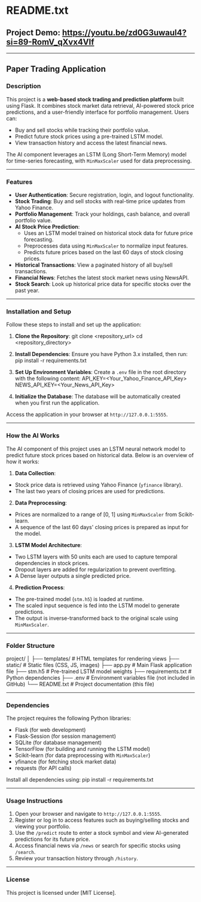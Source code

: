 # README.txt

## Project Demo: https://youtu.be/zd0G3uwaul4?si=89-RomV_qXvx4VIf

---

## Paper Trading Application

### Description
This project is a **web-based stock trading and prediction platform** built using Flask. It combines stock market data retrieval, AI-powered stock price predictions, and a user-friendly interface for portfolio management. Users can:
- Buy and sell stocks while tracking their portfolio value.
- Predict future stock prices using a pre-trained LSTM model.
- View transaction history and access the latest financial news.

The AI component leverages an LSTM (Long Short-Term Memory) model for time-series forecasting, with `MinMaxScaler` used for data preprocessing.

---

### Features
- **User Authentication**: Secure registration, login, and logout functionality.
- **Stock Trading**: Buy and sell stocks with real-time price updates from Yahoo Finance.
- **Portfolio Management**: Track your holdings, cash balance, and overall portfolio value.
- **AI Stock Price Prediction**:
  - Uses an LSTM model trained on historical stock data for future price forecasting.
  - Preprocesses data using `MinMaxScaler` to normalize input features.
  - Predicts future prices based on the last 60 days of stock closing prices.
- **Historical Transactions**: View a paginated history of all buy/sell transactions.
- **Financial News**: Fetches the latest stock market news using NewsAPI.
- **Stock Search**: Look up historical price data for specific stocks over the past year.

---

### Installation and Setup
Follow these steps to install and set up the application:

1. **Clone the Repository**:
git clone <repository_url>
cd <repository_directory>

2. **Install Dependencies**:
Ensure you have Python 3.x installed, then run:
pip install -r requirements.txt

3. **Set Up Environment Variables**:
Create a `.env` file in the root directory with the following content:
API_KEY=<Your_Yahoo_Finance_API_Key>
NEWS_API_KEY=<Your_News_API_Key>

4. **Initialize the Database**:
The database will be automatically created when you first run the application.


Access the application in your browser at `http://127.0.0.1:5555`.

---

### How the AI Works
The AI component of this project uses an LSTM neural network model to predict future stock prices based on historical data. Below is an overview of how it works:

1. **Data Collection**:
- Stock price data is retrieved using Yahoo Finance (`yfinance` library).
- The last two years of closing prices are used for predictions.

2. **Data Preprocessing**:
- Prices are normalized to a range of [0, 1] using `MinMaxScaler` from Scikit-learn.
- A sequence of the last 60 days' closing prices is prepared as input for the model.

3. **LSTM Model Architecture**:
- Two LSTM layers with 50 units each are used to capture temporal dependencies in stock prices.
- Dropout layers are added for regularization to prevent overfitting.
- A Dense layer outputs a single predicted price.

4. **Prediction Process**:
- The pre-trained model (`stm.h5`) is loaded at runtime.
- The scaled input sequence is fed into the LSTM model to generate predictions.
- The output is inverse-transformed back to the original scale using `MinMaxScaler`.

---

### Folder Structure

project/
│
├── templates/ # HTML templates for rendering views
├── static/ # Static files (CSS, JS, images)
├── app.py # Main Flask application file
├── stm.h5 # Pre-trained LSTM model weights
├── requirements.txt # Python dependencies
├── .env # Environment variables file (not included in GitHub)
└── README.txt # Project documentation (this file)


---

### Dependencies
The project requires the following Python libraries:
- Flask (for web development)
- Flask-Session (for session management)
- SQLite (for database management)
- TensorFlow (for building and running the LSTM model)
- Scikit-learn (for data preprocessing with `MinMaxScaler`)
- yfinance (for fetching stock market data)
- requests (for API calls)

Install all dependencies using:
pip install -r requirements.txt


---

### Usage Instructions
1. Open your browser and navigate to `http://127.0.0.1:5555`.
2. Register or log in to access features such as buying/selling stocks and viewing your portfolio.
3. Use the `/predict` route to enter a stock symbol and view AI-generated predictions for its future price.
4. Access financial news via `/news` or search for specific stocks using `/search`.
5. Review your transaction history through `/history`.

---

### License
This project is licensed under [MIT License].
